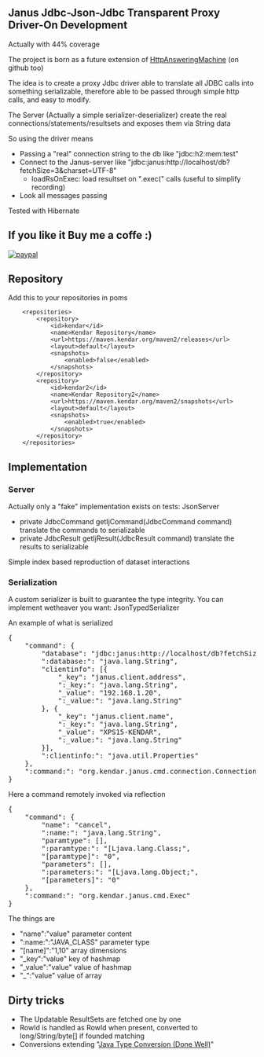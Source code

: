 ## Janus Jdbc-Json-Jdbc Transparent Proxy Driver-On Development

Actually with 44% coverage

The project is born as a future extension of [HttpAnsweringMachine](https://github.com/kendarorg/HttpAnsweringMachine) (on github too)

The idea is to create a proxy Jdbc driver able to translate all JDBC calls into something serializable,
therefore able to be passed through simple http calls, and easy to modify.

The Server (Actually a simple serializer-deserializer) create the real connections/statements/resultsets
and exposes them via String data

So using the driver means

* Passing a "real" connection string to the db like "jdbc:h2:mem:test"
* Connect to the Janus-server like "jdbc:janus:http://localhost/db?fetchSize=3&charset=UTF-8"
  * loadRsOnExec: load resultset on ".exec(" calls (useful to simplify recording)
* Look all messages passing

Tested with Hibernate

## If you like it Buy me a coffe :)

[![paypal](https://www.paypalobjects.com/en_US/i/btn/btn_donateCC_LG.gif)](https://www.paypal.com/paypalme/kendarorg/1)

## Repository

Add this to your repositories in poms


        <repositories>
            <repository>
                <id>kendar</id>
                <name>Kendar Repository</name>
                <url>https://maven.kendar.org/maven2/releases</url>
                <layout>default</layout>
                <snapshots>
                    <enabled>false</enabled>
                </snapshots>
            </repository>
            <repository>
                <id>kendar2</id>
                <name>Kendar Repository2</name>
                <url>https://maven.kendar.org/maven2/snapshots</url>
                <layout>default</layout>
                <snapshots>
                    <enabled>true</enabled>
                </snapshots>
            </repository>
        </repositories>


## Implementation

### Server

Actually only a "fake" implementation exists on tests: JsonServer

* private JdbcCommand getIjCommand(JdbcCommand command) translate the commands to serializable
* private JdbcResult getIjResult(JdbcResult command) translate the results to serializable

Simple index based reproduction of dataset interactions

### Serialization

A custom serializer is built to guarantee the type integrity. You can implement wetheaver you want: JsonTypedSerializer

An example of what is serialized

<pre>
{
	"command": {
		"database": "jdbc:janus:http://localhost/db?fetchSize=3&charset=UTF-8",
		":database:": "java.lang.String",
		"clientinfo": [{
			"_key": "janus.client.address",
			":_key:": "java.lang.String",
			"_value": "192.168.1.20",
			":_value:": "java.lang.String"
		}, {
			"_key": "janus.client.name",
			":_key:": "java.lang.String",
			"_value": "XPS15-KENDAR",
			":_value:": "java.lang.String"
		}],
		":clientinfo:": "java.util.Properties"
	},
	":command:": "org.kendar.janus.cmd.connection.ConnectionConnect"
}
</pre>

Here a command remotely invoked via reflection

<pre>
{
	"command": {
		"name": "cancel",
		":name:": "java.lang.String",
		"paramtype": [],
		":paramtype:": "[Ljava.lang.Class;",
		"[paramtype]": "0",
		"parameters": [],
		":parameters:": "[Ljava.lang.Object;",
		"[parameters]": "0"
	},
	":command:": "org.kendar.janus.cmd.Exec"
}
</pre>

The things are

* "name":"value"  parameter content
* ":name:":"JAVA_CLASS" parameter type
* "[name]":"1,10" array dimensions
* "_key":"value" key of hashmap
* "_value":"value" value of hashmap
* "_":"value" value of array

## Dirty tricks

* The Updatable ResultSets are fetched one by one
* RowId is handled as RowId when present, converted to long/String/byte[] if founded matching
* Conversions extending "[Java Type Conversion (Done Well)](https://github.com/toddfast/typeconverter)"
